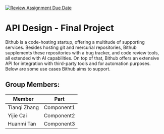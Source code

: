 [![Review Assignment Due Date](https://classroom.github.com/assets/deadline-readme-button-24ddc0f5d75046c5622901739e7c5dd533143b0c8e959d652212380cedb1ea36.svg)](https://classroom.github.com/a/kTiXaL2K)
# API Design - Final Project
Bithub is a code-hosting startup, offering a multitude of supporting services. Besides hosting git and mercurial repositories, Bithub supplements these repositories with a bug tracker, and code review tools, all extended with AI capabilities. On top of that, Bithub offers an extensive API for integration with third-party tools and for automation purposes. Below are some use cases Bithub aims to support.

## Group Members:
| Member       | Part       |
| ------------ | ---------- |
| Tianqi Zhang | Component1 |
| Yijie Cai    | Component2 |
| Huanmi Tan   | Component3 |